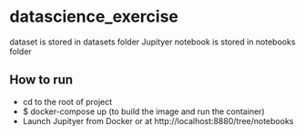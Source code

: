 # datascience_exercise
dataset is stored in datasets folder
Jupityer notebook is stored in notebooks folder

## How to run
- cd to the root of project
- $ docker-compose up (to build the image and run the container)
- Launch Jupityer from Docker or at http://localhost:8880/tree/notebooks
